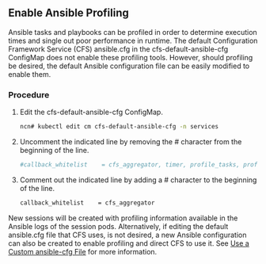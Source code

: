 ## Enable Ansible Profiling

Ansible tasks and playbooks can be profiled in order to determine execution times and single out poor performance in runtime. The default Configuration Framework Service \(CFS\) ansible.cfg in the cfs-default-ansible-cfg ConfigMap does not enable these profiling tools. However, should profiling be desired, the default Ansible configuration file can be easily modified to enable them.

### Procedure

1.  Edit the cfs-default-ansible-cfg ConfigMap.

    ```bash
    ncn# kubectl edit cm cfs-default-ansible-cfg -n services
    ```

2.  Uncomment the indicated line by removing the \# character from the beginning of the line.

    ```bash
    #callback_whitelist    = cfs_aggregator, timer, profile_tasks, profile_roles
    ```

3.  Comment out the indicated line by adding a \# character to the beginning of the line.

    ```bash
    callback_whitelist    = cfs_aggregator
    ```


New sessions will be created with profiling information available in the Ansible logs of the session pods. Alternatively, if editing the default ansible.cfg file that CFS uses, is not desired, a new Ansible configuration can also be created to enable profiling and direct CFS to use it. See [Use a Custom ansible-cfg File](Use_a_Custom_ansible-cfg_File.md) for more information.



